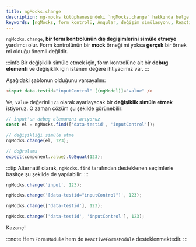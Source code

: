 ```yaml
---
title: ngMocks.change
description: ng-mocks kütüphanesindeki `ngMocks.change` hakkında belge. Bu belge, form kontrolü değişikliklerinin nasıl simüle edileceğini ve bunun için gereken adımları kapsamaktadır.
keywords: [ngMocks, form kontrolü, Angular, değişim simülasyonu, ReactiveFormsModule, FormsModule]
---
```


`ngMocks.change`, **bir form kontrolünün dış değişimlerini simüle etmeye** yardımcı olur. Form kontrolünün bir **mock** örneği mi yoksa **gerçek** bir örnek mi olduğu önemli değildir.

:::info
Bir değişiklik simüle etmek için, form kontrolüne ait bir **debug elementi** ve değişiklik için istenen değere ihtiyacımız var.
:::

Aşağıdaki şablonun olduğunu varsayalım:

```html
<input data-testid="inputControl" [(ngModel)]="value" />
```

Ve, `value` değerini `123` olarak ayarlayacak bir **değişiklik simüle etmek** istiyoruz. O zaman çözüm şu şekilde görünebilir:

```ts
// input'un debug elemanını arıyoruz
const el = ngMocks.find(['data-testid', 'inputControl']);

// değişikliği simüle etme
ngMocks.change(el, 123);

// doğrulama
expect(component.value).toEqual(123);
```

:::tip
Alternatif olarak, `ngMocks.find` tarafından desteklenen seçimlerle basitçe şu şekilde de yapılabilir:
:::

```ts
ngMocks.change('input', 123);
```
```ts
ngMocks.change('[data-testid="inputControl"]', 123);
```
```ts
ngMocks.change(['data-testid'], 123);
```
```ts
ngMocks.change(['data-testid', 'inputControl'], 123);
```

Kazanç!

:::note
Hem `FormsModule` hem de `ReactiveFormsModule` desteklenmektedir.
:::